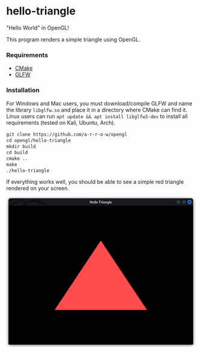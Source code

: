 # hello-triangle

"Hello World" in OpenGL!

This program renders a simple triangle using OpenGL.

### Requirements

- [CMake](https://cmake.org/)
- [GLFW](https://www.glfw.org/)

### Installation

For Windows and Mac users, you must download/compile GLFW and name the library `libglfw.so` and place it in a directory where CMake can find it. Linux users can run `apt update && apt install libglfw3-dev` to install all requirements (tested on Kali, Ubuntu, Arch).

```
git clone https://github.com/a-r-r-o-w/opengl
cd opengl/hello-triangle
mkdir build
cd build
cmake ..
make
./hello-triangle
```

If everything works well, you should be able to see a simple red triangle rendered on your screen.

![red-triangle.png](./images/red-triangle.png)
